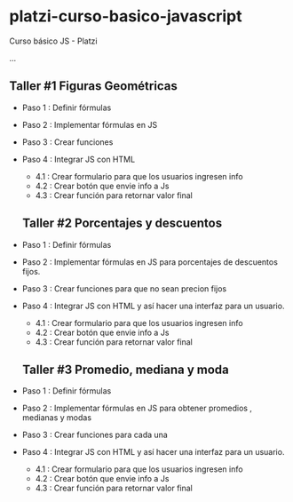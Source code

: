 # platzi-curso-basico-javascript
Curso básico JS - Platzi

...

## Taller #1 Figuras Geométricas

- Paso 1 : Definir fórmulas
- Paso 2 : Implementar fórmulas en JS
- Paso 3 : Crear funciones
- Paso 4 : Integrar JS con HTML
    - 4.1 : Crear formulario para que los usuarios ingresen info
    - 4.2 : Crear botón que envie info a Js
    - 4.3 : Crear función para retornar valor final 


    ## Taller #2 Porcentajes y descuentos

- Paso 1 : Definir fórmulas
- Paso 2 : Implementar fórmulas en JS para porcentajes de descuentos fijos.
- Paso 3 : Crear funciones para que no sean precion fijos
- Paso 4 : Integrar JS con HTML y así hacer una interfaz para un usuario.
    - 4.1 : Crear formulario para que los usuarios ingresen info
    - 4.2 : Crear botón que envie info a Js
    - 4.3 : Crear función para retornar valor final 
    
    ## Taller #3 Promedio, mediana y moda

- Paso 1 : Definir fórmulas
- Paso 2 : Implementar fórmulas en JS para obtener promedios , medianas y modas
- Paso 3 : Crear funciones para cada una
- Paso 4 : Integrar JS con HTML y así hacer una interfaz para un usuario.
    - 4.1 : Crear formulario para que los usuarios ingresen info
    - 4.2 : Crear botón que envie info a Js
    - 4.3 : Crear función para retornar valor final 


    